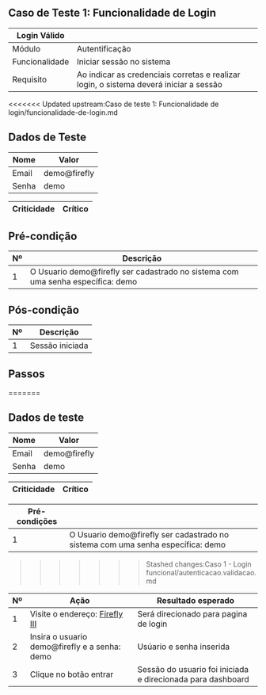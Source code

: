## Caso de Teste 1: Funcionalidade de Login

| Login Válido |                |
|--------------|----------------|
| Módulo       | Autentificação |
| Funcionalidade | Iniciar sessão no sistema |
| Requisito    | Ao indicar as credenciais corretas e realizar login, o sistema deverá iniciar a sessão |

<<<<<<< Updated upstream:Caso de teste 1: Funcionalidade de login/funcionalidade-de-login.md
## Dados de Teste

| Nome  | Valor |
|------ |-------|
| Email | demo@firefly |
| Senha | demo |

| Criticidade | Crítico |
|-------------|---------| 

## Pré-condição

| Nº | Descrição |
| -- | ----------|
| 1 | O Usuario demo@firefly ser cadastrado no sistema com uma senha específica: demo |

## Pós-condição

| Nº |  Descrição |
| -- |----------- |
| 1 | Sessão iniciada |    

## Passos
=======
## Dados de teste

| Nome | Valor | 
| ------- | ------- | 
| Email | demo@firefly |
| Senha | demo | 

| Criticidade | Crítico |
|------------ | --------|

| Pré-condições |                |
|--------------|----------------|
| 1 | O Usuario demo@firefly ser cadastrado no sistema com uma senha específica: demo |
>>>>>>> Stashed changes:Caso 1 - Login funcional/autenticacao.validacao.md

| Nº | Ação | Resultado esperado | 
|------|------|----------------------|
| 1 | Visite o endereço: [Firefly III](https://demo.firefly-iii.org/login) | Será direcionado para pagina de login |
| 2 | Insira o usuario demo@firefly e a senha: demo | Usúario e senha inserida |
| 3 | Clique no botão entrar | Sessão do usuario foi iniciada e direcionada para dashboard |